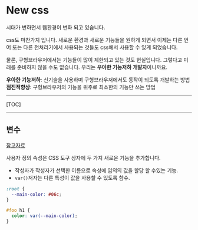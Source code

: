 # New css

시대가 변하면서 웹환경이 변화 되고 있습니다.

css도 마찬가지 입니다.
새로운 환경과 새로운 기능들을 원하게 되면서 이제는 다른 언어 또는 다른 전처리기에서 사용되는 것들도 
css에서 사용할 수 있게 되었습니다.

물론, 구형브라우저에서는 기능들이 많이 제한되고 있는 것도 현실입니다.
그렇다고 미래를 준비하지 않을 수도 없습니다. 
우리는 **우아한 기능저하 개발자**이니까요.

**우아한 기능저하**: 신기술을 사용하며 구형브라우저에서도 동작이 되도록 개발하는 방법
**점진적향상**: 구형브라우저의 기능을 위주로 최소한의 기능만 쓰는 방법

---

[TOC]

---

## 변수

[참고자료](https://developers.google.com/web/updates/2016/02/css-variables-why-should-you-care)

사용자 정의 속성은 CSS 도구 상자에 두 가지 새로운 기능을 추가합니다.

- 작성자가 작성자가 선택한 이름으로 속성에 임의의 값을 할당 할 수있는 기능.
- `var()`저자는 다른 특성이 값을 사용할 수 있도록 함수.

```css
:root {
  --main-color: #06c;
}

#foo h1 {
  color: var(--main-color);
}
```

